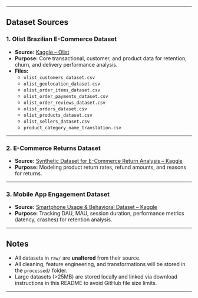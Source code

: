 
---

## Dataset Sources

### **1. Olist Brazilian E-Commerce Dataset**
- **Source:** [Kaggle – Olist](https://www.kaggle.com/datasets/olistbr/brazilian-ecommerce)
- **Purpose:** Core transactional, customer, and product data for retention, churn, and delivery performance analysis.
- **Files:**
  - `olist_customers_dataset.csv`
  - `olist_geolocation_dataset.csv`
  - `olist_order_items_dataset.csv`
  - `olist_order_payments_dataset.csv`
  - `olist_order_reviews_dataset.csv`
  - `olist_orders_dataset.csv`
  - `olist_products_dataset.csv`
  - `olist_sellers_dataset.csv`
  - `product_category_name_translation.csv`

---

### **2. E-Commerce Returns Dataset**
- **Source:** [Synthetic Dataset for E-Commerce Return Analysis – Kaggle](https://www.kaggle.com/datasets/sayalikhot21/synthetic-dataset-for-e-commerce-return-analysis)
- **Purpose:** Modeling product return rates, refund amounts, and reasons for returns.

---

### **3. Mobile App Engagement Dataset**
- **Source:** [Smartphone Usage & Behavioral Dataset – Kaggle](https://www.kaggle.com/datasets/bhadramohit/smartphone-usage-and-behavioral-dataset)
- **Purpose:** Tracking DAU, MAU, session duration, performance metrics (latency, crashes) for retention analysis.

---

## Notes
- All datasets in `raw/` are **unaltered** from their source.
- All cleaning, feature engineering, and transformations will be stored in the `processed/` folder.
- Large datasets (>25MB) are stored locally and linked via download instructions in this README to avoid GitHub file size limits.

---
